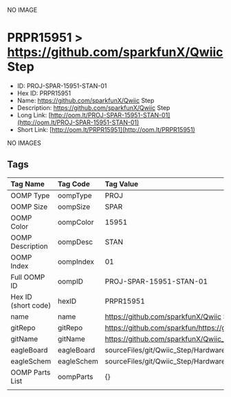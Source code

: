 


  
NO IMAGE  
# PRPR15951 > https://github.com/sparkfunX/Qwiic Step

- ID: PROJ-SPAR-15951-STAN-01
- Hex ID: PRPR15951
- Name: https://github.com/sparkfunX/Qwiic Step
- Description: https://github.com/sparkfunX/Qwiic Step
- Long Link: [http://oom.lt/PROJ-SPAR-15951-STAN-01](http://oom.lt/PROJ-SPAR-15951-STAN-01)
- Short Link: [http://oom.lt/PRPR15951](http://oom.lt/PRPR15951)
  
NO IMAGES  
## Tags
  

|Tag Name|Tag Code|Tag Value|
| :--- | :--- | :--- |
|OOMP Type|oompType|PROJ|
|OOMP Size|oompSize|SPAR|
|OOMP Color|oompColor|15951|
|OOMP Description|oompDesc|STAN|
|OOMP Index|oompIndex|01|
|Full OOMP ID|oompID|PROJ-SPAR-15951-STAN-01|
|Hex ID (short code)|hexID|PRPR15951|
|name|name|https://github.com/sparkfunX/Qwiic Step|
|gitRepo|gitRepo|https://github.com/sparkfun/https://github.com/sparkfunX/Qwiic_Step|
|gitName|gitName|https://github.com/sparkfunX/Qwiic_Step|
|eagleBoard|eagleBoard|sourceFiles/git/Qwiic_Step/Hardware/Qwiic-Step.brd|
|eagleSchem|eagleSchem|sourceFiles/git/Qwiic_Step/Hardware/Qwiic-Step.sch|
|OOMP Parts List|oompParts|{}|
||||
